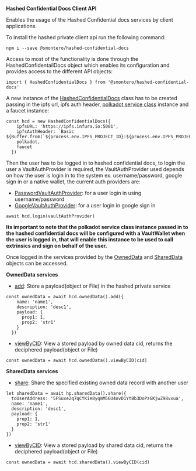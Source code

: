 **Hashed Confidential Docs Client API**

Enables the usage of the Hashed Confidential docs services by client applications.

To install the hashed private client api run the following command:

`npm i --save @smontero/hashed-confidential-docs`

Access to most of the functionality is done through the HashedConfidentailDocs object which enables its configuration and provides access to the different API objects:

`import { HashedConfidentialDocs } from '@smontero/hashed-confidential-docs'`



A new instance of the [HashedConfidentialDocs](https://github.com/hashed-io/hashed-confidential-docs-client-api/blob/015b59837eb8c0117fecb0c6323053d605a6f5fd/src/HashedConfidentialDocs.js#L7) class has to be created passing in the 
ipfs url, ipfs auth header, [polkadot service class](https://github.com/hashed-io/hashed-confidential-docs-client-api/blob/f3a4bca9c3fe3201ebecc23985f4cf7fa78e8897/src/service/Polkadot.js#L13) instance and a faucet instance:

```
const hcd = new HashedConfidentialDocs({
    ipfsURL: 'https://ipfs.infura.io:5001',
    ipfsAuthHeader: `Basic ${Buffer.from(`${process.env.IPFS_PROJECT_ID}:${process.env.IPFS_PROJECT_SECRET}`).toString('base64')}`,
    polkadot,
    faucet
  })
```

Then the user has to be logged in to hashed confidential docs, to login the user a VaultAuthProvider is required, the VaultAuthProvider used depends on how the user is login in to the system ex. username/password, google sign in or a native wallet, the current auth providers are:

- [PasswordVaultAuthProvider](https://github.com/hashed-io/hashed-confidential-docs-client-api/blob/f3a4bca9c3fe3201ebecc23985f4cf7fa78e8897/src/model/auth-providers/PasswordVaultAuthProvider.js#L8): for a user login in using username/password
- [GoogleVaultAuthProvider](https://github.com/hashed-io/hashed-confidential-docs-client-api/blob/f3a4bca9c3fe3201ebecc23985f4cf7fa78e8897/src/model/auth-providers/GoogleVaultAuthProvider.js#L11): for a user login in google sign in

`await hcd.login(vaultAuthProvider)`

**Its important to note that the polkadot service class instance passed in to the hashed confidential docs will be configured with a VaultWallet when the user is logged in, that will enable this instance to be used to call extrinsics and sign on behalf of the user.**

Once logged in the services provided by the [OwnedData](https://github.com/hashed-io/hashed-confidential-docs-client-api/blob/015b59837eb8c0117fecb0c6323053d605a6f5fd/src/model/OwnedData.js#L5) and [SharedData](https://github.com/hashed-io/hashed-confidential-docs-client-api/blob/015b59837eb8c0117fecb0c6323053d605a6f5fd/src/model/SharedData.js#L7) objects can be accessed.  

**OwnedData services**

* [add](https://github.com/hashed-io/hashed-confidential-docs-client-api/blob/015b59837eb8c0117fecb0c6323053d605a6f5fd/src/model/OwnedData.js#L57): Store a payload(object or File) in the hashed private service

```
const ownedData = await hcd.ownedData().add({
    name: 'name1',
    description: 'desc1',
    payload: {
      prop1: 1,
      prop2: 'str1'
    }
  })
```


* [viewByCID](https://github.com/hashed-io/hashed-confidential-docs-client-api/blob/015b59837eb8c0117fecb0c6323053d605a6f5fd/src/model/OwnedData.js#L105): View a stored payload by owned data cid, returns the deciphered payload(object or File)

```
const ownedData = await hcd.ownedData().viewByCID(cid)
```

**SharedData services**

* [share](https://github.com/hashed-io/hashed-confidential-docs-client-api/blob/015b59837eb8c0117fecb0c6323053d605a6f5fd/src/model/SharedData.js#L63): Share the specified existing owned data record with another user

```
let sharedData = await hp.sharedData().share({
  toUserAddress: '5FSuxe2q7qCYKie8yqmM56U4ovD1YtBb3DoPzGKjwZ98vxua',
  name: 'name1',
  description: 'desc1',
  payload: {
    prop1: 1,
    prop2: 'str1'
  }
})
```

* [viewByCID](https://github.com/hashed-io/hashed-confidential-docs-client-api/blob/015b59837eb8c0117fecb0c6323053d605a6f5fd/src/model/SharedData.js#L102): View a stored payload by shared data cid, returns the deciphered payload(object or File)

```
const ownedData = await hcd.sharedData().viewByCID(cid)
```